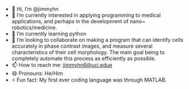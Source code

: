 - 👋 Hi, I’m @jimmyhn
- 👀 I’m currently interested in applying programming to medical applications, and perhaps in the development of nano~ robotics/medicine.
- 🌱 I’m currently learning python
- 💞️ I’m looking to collaborate on making a program that can identify cells accurately in phase contrast images, and measure several characteristics of their cell morphology. The main goal being to completely automate this process as efficiently as possible.
- 📫 How to reach me: jimmyhn6@uci.edue
- 😄 Pronouns: He/Him
- ⚡ Fun fact: My first ever coding language was through MATLAB.

<!---
jimmyhn/jimmyhn is a ✨ special ✨ repository because its `README.md` (this file) appears on your GitHub profile.
You can click the Preview link to take a look at your changes.
--->

